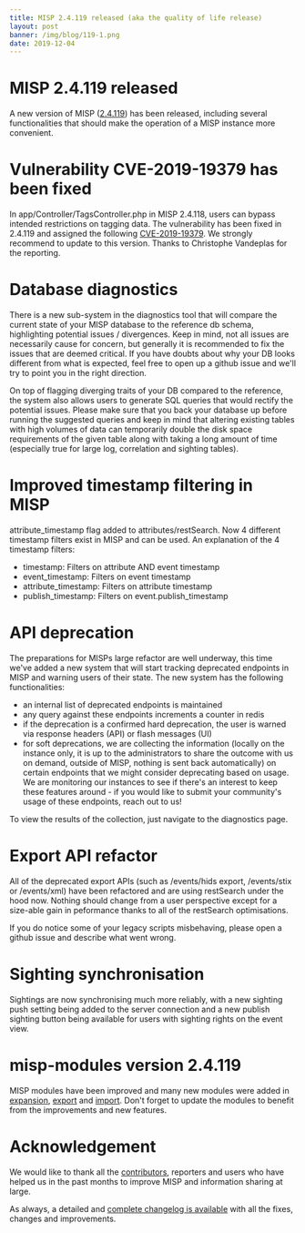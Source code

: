 ```yaml
---
title: MISP 2.4.119 released (aka the quality of life release)
layout: post
banner: /img/blog/119-1.png
date: 2019-12-04
---
```


# MISP 2.4.119 released

A new version of MISP ([2.4.119](https://github.com/MISP/MISP/tree/v2.4.119)) has been released, including several functionalities that should make the operation of a MISP instance more convenient.

# Vulnerability CVE-2019-19379 has been fixed

In app/Controller/TagsController.php in MISP 2.4.118, users can bypass intended restrictions on tagging data. The vulnerability has been fixed in 2.4.119 and assigned the following [CVE-2019-19379](https://cve.circl.lu/cve/CVE-2019-19379). We strongly recommend to update to this version. Thanks to Christophe Vandeplas for the reporting.

# Database diagnostics

There is a new sub-system in the diagnostics tool that will compare the current state of your MISP database to the reference db schema, highlighting potential issues / divergences. Keep in mind, not all issues are necessarily cause for concern, but generally it is recommended to fix the issues that are deemed critical. If you have doubts about why your DB looks different from what is expected, feel free to open up a github issue and we'll try to point you in the right direction.

On top of flagging diverging traits of your DB compared to the reference, the system also allows users to generate SQL queries that would rectify the potential issues. Please make sure that you back your database up before running the suggested queries and keep in mind that altering existing tables with high volumes of data can temporarily double the disk space requirements of the given table along with taking a long amount of time (especially true for large log, correlation and sighting tables).

# Improved timestamp filtering in MISP

attribute_timestamp flag added to attributes/restSearch. Now 4 different timestamp filters exist in MISP and can be used. An explanation of the 4 timestamp filters:

- timestamp: Filters on attribute AND event timestamp
- event_timestamp: Filters on event timestamp
- attribute_timestamp: Filters on attribute timestamp
- publish_timestamp: Filters on event.publish_timestamp

# API deprecation

The preparations for MISPs large refactor are well underway, this time we've added a new system that will start tracking deprecated endpoints in MISP and warning users of their state. The new system has the following functionalities:

- an internal list of deprecated endpoints is maintained
- any query against these endpoints increments a counter in redis
- if the deprecation is a confirmed hard deprecation, the user is warned via response headers (API) or flash messages (UI)
- for soft deprecations, we are collecting the information (locally on the instance only, it is up to the administrators to share the outcome with us on demand, outside of MISP, nothing is sent back automatically) on certain endpoints that we might consider deprecating based on usage. We are monitoring our instances to see if there's an interest to keep these features around - if you would like to submit your community's usage of these endpoints, reach out to us!

To view the results of the collection, just navigate to the diagnostics page.

# Export API refactor

All of the deprecated export APIs (such as /events/hids export, /events/stix or /events/xml) have been refactored and are using restSearch under the hood now. Nothing should change from a user perspective except for a size-able gain in peformance thanks to all of the restSearch optimisations.

If you do notice some of your legacy scripts misbehaving, please open a github issue and describe what went wrong.

# Sighting synchronisation

Sightings are now synchronising much more reliably, with a new sighting push setting being added to the server connection and a new publish sighting button being available for users with sighting rights on the event view.

# misp-modules version 2.4.119

MISP modules have been improved and many new modules were added in [expansion](http://misp.github.io/misp-modules/expansion/), [export](http://misp.github.io/misp-modules/export_mod/) and [import](http://misp.github.io/misp-modules/import_mod/). Don't forget to update the modules to benefit from the improvements and new features.

# Acknowledgement

We would like to thank all the [contributors](/contributors), reporters and users who have helped us in the past months to improve MISP and information sharing at large.

As always, a detailed and [complete changelog is available](/Changelog.txt) with all the fixes, changes and improvements.

